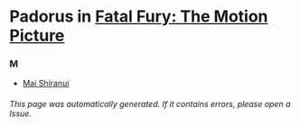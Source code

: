 # Padorus in [Fatal Fury: The Motion Picture](https://myanimelist.net/anime/504/Fatal_Fury__The_Motion_Picture)

### M
* [Mai Shiranui](https://github.com/shadow578/Project-Padoru/blob/master/table-of-contents/characters/MaiShiranui.md)

###### This page was automatically generated. If it contains errors, please open a Issue.

